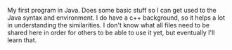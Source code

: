 My first program in Java. Does some basic stuff so I can get used to the Java syntax and environment.
I do have a c++ background, so it helps a lot in understanding the similarities. 
I don't know what all files need to be shared here in order for others to be able to 
use it yet, but eventually I'll learn that.
